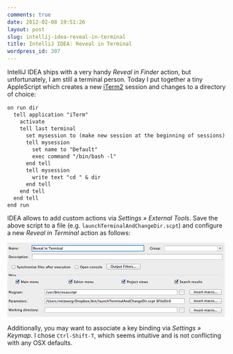 ```yaml
---
comments: true
date: 2012-02-08 19:51:26
layout: post
slug: intellij-idea-reveal-in-terminal
title: IntelliJ IDEA: Reveal in Terminal
wordpress_id: 307
---
```

IntelliJ IDEA ships with a very handy _Reveal in Finder_ action, but unfortunately,
I am still a terminal person. Today I put together a tiny AppleScript which creates a new
[iTerm2](http://www.iterm2.com) session and changes to a directory of choice:
``` applescript
on run dir
  tell application "iTerm"
    activate
    tell last terminal
      set mysession to (make new session at the beginning of sessions)
      tell mysession
        set name to "Default"
        exec command "/bin/bash -l"
      end tell
      tell mysession
        write text "cd " & dir
      end tell
    end tell
  end tell
end run
```
IDEA allows to add custom actions via _Settings » External Tools_. Save the above script to a file (e.g.
`launchTerminalAndChangeDir.scpt`) and configure a new _Reveal in Terminal_ action as follows:

<img src='/images/reveal.jpg' />

Additionally, you may want to associate a key binding via _Settings » Keymap_. I chose `Ctrl-Shift-T`, which seems
intuitive and is not conflicting with any OSX defaults.
